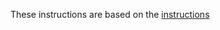These instructions are based on the [instructions](http://central.sonatype.org/pages/ossrh-guide.html)